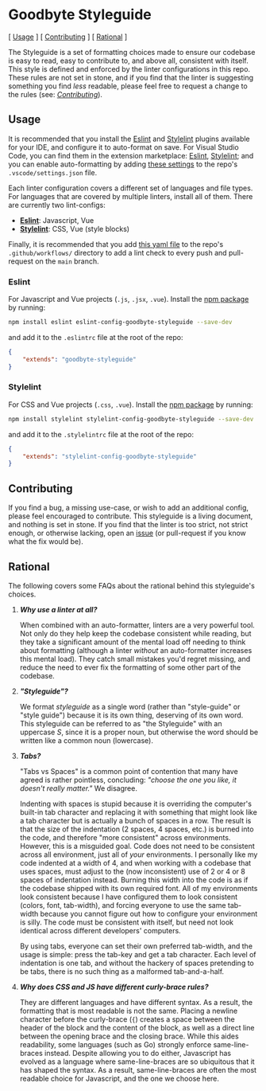 # Goodbyte Styleguide

[ [Usage](#usage) ]
[ [Contributing](#contributing) ]
[ [Rational](#rational) ]

The Styleguide is a set of formatting choices made to ensure our codebase is easy to read, easy to contribute to, and above all, consistent with itself. This style is defined and enforced by the linter configurations in this repo. These rules are not set in stone, and if you find that the linter is suggesting something you find _less_ readable, please feel free to request a change to the rules (see: _[Contributing](#contributing)_).

## Usage

It is recommended that you install the [Eslint](https://eslint.org) and [Stylelint](https://stylelint.io) plugins available for your IDE, and configure it to auto-format on save. For Visual Studio Code, you can find them in the extension marketplace: [Eslint](https://marketplace.visualstudio.com/items?itemName=dbaeumer.vscode-eslint), [Stylelint](https://marketplace.visualstudio.com/items?itemName=stylelint.vscode-stylelint); and you can enable auto-formatting by adding [these settings](./.vscode/settings.json) to the repo's `.vscode/settings.json` file.

Each linter configuration covers a different set of languages and file types. For languages that are covered by multiple linters, install all of them. There are currently two lint-configs:

- **[Eslint](#eslint)**: Javascript, Vue
- **[Stylelint](#stylelint)**: CSS, Vue (style blocks)

Finally, it is recommended that you add [this yaml file](./.github/workflows/lint.yml) to the repo's `.github/workflows/` directory to add a lint check to every push and pull-request on the `main` branch.

### Eslint

For Javascript and Vue projects (`.js`, `.jsx`, `.vue`). Install the [npm package](https://www.npmjs.com/package/eslint-config-goodbyte-styleguide) by running:

```bash
npm install eslint eslint-config-goodbyte-styleguide --save-dev
```

and add it to the `.eslintrc` file at the root of the repo:

```json
{
    "extends": "goodbyte-styleguide"
}
```

### Stylelint

For CSS and Vue projects (`.css`, `.vue`). Install the [npm package](https://www.npmjs.com/package/stylelint-config-goodbyte-styleguide) by running:

```bash
npm install stylelint stylelint-config-goodbyte-styleguide --save-dev
```

and add it to the `.stylelintrc` file at the root of the repo:

```json
{
    "extends": "stylelint-config-goodbyte-styleguide"
}
```

## Contributing

If you find a bug, a missing use-case, or wish to add an additional config, please feel encouraged to contribute. This styleguide is a living document, and nothing is set in stone. If you find that the linter is too strict, not strict enough, or otherwise lacking, open an [issue](https://github.com/GoodbyteCo/Styleguide/issues) (or pull-request if you know what the fix would be).

## Rational

The following covers some FAQs about the rational behind this styleguide's choices.

1. _**Why use a linter at all?**_

	When combined with an auto-formatter, linters are a very powerful tool. Not only do they help keep the codebase consistent while reading, but they take a significant amount of the mental load off needing to think about formatting (although a linter _without_ an auto-formatter increases this mental load). They catch small mistakes you'd regret missing, and reduce the need to ever fix the formatting of some other part of the codebase.

2. _**"Styleguide"?**_
	
	We format _styleguide_ as a single word (rather than "style-guide" or "style guide") because it is its own thing, deserving of its own word. This styleguide can be referred to as "the Styleguide" with an uppercase _S_, since it is a proper noun, but otherwise the word should be written like a common noun (lowercase).

3. _**Tabs?**_

	"Tabs vs Spaces" is a common point of contention that many have agreed is rather pointless, concluding: _"choose the one you like, it doesn't really matter."_ We disagree. 
	
	Indenting with spaces is stupid because it is overriding the computer's built-in tab character and replacing it with something that might look like a tab character but is actually a bunch of spaces in a row. The result is that the size of the indentation (2 spaces, 4 spaces, etc.) is burned into the code, and therefore "more consistent" across environments. However, this is a misguided goal. Code does not need to be consistent across all environment, just all of _your_ environments. I personally like my code indented at a width of 4, and when working with a codebase that uses spaces, must adjust to the (now inconsistent) use of 2 or 4 or 8 spaces of indentation instead. Burning this width into the code is as if the codebase shipped with its own required font. All of my environments look consistent because I have configured them to look consistent (colors, font, tab-width), and forcing everyone to use the same tab-width because you cannot figure out how to configure your environment is silly. The code must be consistent with itself, but need not look identical across different developers' computers. 
	
	By using tabs, everyone can set their own preferred tab-width, and the usage is simple: press the tab-key and get a tab character. Each level of indentation is one tab, and without the hackery of spaces pretending to be tabs, there is no such thing as a malformed tab-and-a-half.

4. _**Why does CSS and JS have different curly-brace rules?**_

	They are different languages and have different syntax. As a result, the formatting that is most readable is not the same. Placing a newline character before the curly-brace (`{`) creates a space between the header of the block and the content of the block, as well as a direct line between the opening brace and the closing brace. While this aides readability, some languages (such as Go) strongly enforce same-line-braces instead. Despite allowing you to do either, Javascript has evolved as a language where same-line-braces are so ubiquitous that it has shaped the syntax. As a result, same-line-braces are often the most readable choice for Javascript, and the one we choose here.